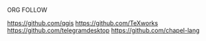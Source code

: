 ORG FOLLOW

https://github.com/qgis
https://github.com/TeXworks
https://github.com/telegramdesktop
https://github.com/chapel-lang

